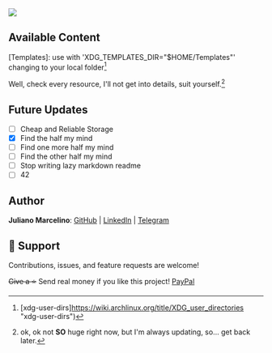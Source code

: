 <img src="https://capsule-render.vercel.app/api?type=waving&color=gradient&height=300&section=header&text=FlaxFlatFly&desc=A%20huge%20set%20of%20useful%20stuff&fontSize=40" />

## Available Content

[Templates]: use with 'XDG_TEMPLATES_DIR="$HOME/Templates"' changing to your local folder[^2]

Well, check every resource, I'll not get into details, suit yourself.[^1]

## Future Updates

- [ ] Cheap and Reliable Storage
- [x] Find the half my mind
- [ ] Find one more half my mind
- [ ] Find the other half my mind
- [ ] Stop writing lazy markdown readme
- [ ] 42

## Author

**Juliano Marcelino**:  [GitHub](https://github.com/ojmarcelino "GitHub") | [LinkedIn](https://linkedin.com/in/ojmarcelino "LinkedIn") | [Telegram](https://t.me/ojmarcelino "Telegram")

## 🤝 Support

Contributions, issues, and feature requests are welcome!

~~Give a ⭐️~~ Send real money if you like this project! [PayPal](https://paypal.me/ojmarcelino "PayPal.me")

[^1]: ok, ok not **SO**  huge right now, but I'm always updating, so... get back later.
[^2]: [xdg-user-dirs]https://wiki.archlinux.org/title/XDG_user_directories "xdg-user-dirs")
